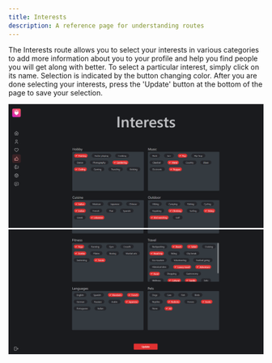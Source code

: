 ```yaml
---
title: Interests
description: A reference page for understanding routes
---
```


The Interests route allows you to select your interests in various categories to add more information about you to your profile and help you find people you will get along with better. To select a particular interest, simply click on its name. Selection is indicated by the button changing color. After you are done selecting your interests, press the 'Update' button at the bottom of the page to save your selection.

![Alt text](../../../assets/interests/interests-new.png)
![Alt text](../../../assets/interests/interests-new2.png)
